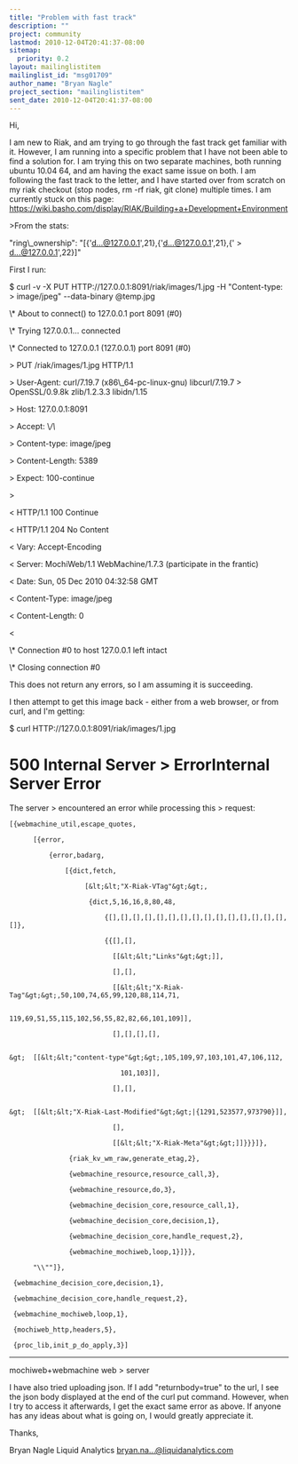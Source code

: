 ```yaml
---
title: "Problem with fast track"
description: ""
project: community
lastmod: 2010-12-04T20:41:37-08:00
sitemap:
  priority: 0.2
layout: mailinglistitem
mailinglist_id: "msg01709"
author_name: "Bryan Nagle"
project_section: "mailinglistitem"
sent_date: 2010-12-04T20:41:37-08:00
---
```



Hi,

I am new to Riak, and am trying to go through the fast track
get familiar with it. However, I am running into a specific problem that I
have not been able to find a solution for. I am trying this on two separate
machines, both running ubuntu 10.04 64, and am having the exact same issue
on both. I am following the fast track to the letter, and I have started
over from scratch on my riak checkout (stop nodes, rm -rf riak, git clone)
multiple times. I am currently stuck on this page:
https://wiki.basho.com/display/RIAK/Building+a+Development+Environment

&gt;From the stats:

"ring\\_ownership": "[{'d...@127.0.0.1',21},{'d...@127.0.0.1',21},{'
&gt; d...@127.0.0.1',22}]"


First I run:

$ curl -v -X PUT HTTP://127.0.0.1:8091/riak/images/1.jpg -H "Content-type:
&gt; image/jpeg" --data-binary @temp.jpg

\\* About to connect() to 127.0.0.1 port 8091 (#0)

\\* Trying 127.0.0.1... connected

\\* Connected to 127.0.0.1 (127.0.0.1) port 8091 (#0)

&gt; PUT /riak/images/1.jpg HTTP/1.1

&gt; User-Agent: curl/7.19.7 (x86\\_64-pc-linux-gnu) libcurl/7.19.7
&gt; OpenSSL/0.9.8k zlib/1.2.3.3 libidn/1.15

&gt; Host: 127.0.0.1:8091

&gt; Accept: \\*/\\*

&gt; Content-type: image/jpeg

&gt; Content-Length: 5389

&gt; Expect: 100-continue

&gt;

&lt; HTTP/1.1 100 Continue

&lt; HTTP/1.1 204 No Content

&lt; Vary: Accept-Encoding

&lt; Server: MochiWeb/1.1 WebMachine/1.7.3 (participate in the frantic)

&lt; Date: Sun, 05 Dec 2010 04:32:58 GMT

&lt; Content-Type: image/jpeg

&lt; Content-Length: 0

&lt;

\\* Connection #0 to host 127.0.0.1 left intact

\\* Closing connection #0


This does not return any errors, so I am assuming it is succeeding.

I then attempt to get this image back - either from a web browser, or from
curl, and I'm getting:

$ curl HTTP://127.0.0.1:8091/riak/images/1.jpg

500 Internal Server
&gt; ErrorInternal Server Error
=====================

The server
&gt; encountered an error while processing this
&gt; request:  

```
[{webmachine_util,escape_quotes,

      [{error,

          {error,badarg,

              [{dict,fetch,

                   [&lt;&lt;"X-Riak-VTag"&gt;&gt;,

                    {dict,5,16,16,8,80,48,

                        {[],[],[],[],[],[],[],[],[],[],[],[],[],[],[],[]},

                        {{[],[],

                          [[&lt;&lt;"Links"&gt;&gt;]],

                          [],[],

                          [[&lt;&lt;"X-Riak-Tag"&gt;&gt;,50,100,74,65,99,120,88,114,71,

                            119,69,51,55,115,102,56,55,82,82,66,101,109]],

                          [],[],[],[],


&gt;  [[&lt;&lt;"content-type"&gt;&gt;,105,109,97,103,101,47,106,112,

                            101,103]],

                          [],[],


&gt;  [[&lt;&lt;"X-Riak-Last-Modified"&gt;&gt;|{1291,523577,973790}]],

                          [],

                          [[&lt;&lt;"X-Riak-Meta"&gt;&gt;]]}}}]},

               {riak_kv_wm_raw,generate_etag,2},

               {webmachine_resource,resource_call,3},

               {webmachine_resource,do,3},

               {webmachine_decision_core,resource_call,1},

               {webmachine_decision_core,decision,1},

               {webmachine_decision_core,handle_request,2},

               {webmachine_mochiweb,loop,1}]}},

      "\\""]},

 {webmachine_decision_core,decision,1},

 {webmachine_decision_core,handle_request,2},

 {webmachine_mochiweb,loop,1},

 {mochiweb_http,headers,5},

 {proc_lib,init_p_do_apply,3}]
```


---

mochiweb+webmachine web
&gt; server


I have also tried uploading json. If I add "returnbody=true" to the url, I
see the json body displayed at the end of the curl put command. However,
when I try to access it afterwards, I get the exact same error as above. If
anyone has any ideas about what is going on, I would greatly appreciate it.

Thanks,

Bryan Nagle
Liquid Analytics
bryan.na...@liquidanalytics.com
